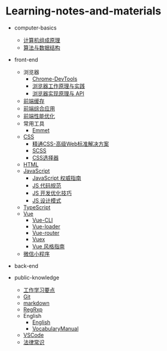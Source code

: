 # Learning-notes-and-materials

- computer-basics

  - [计算机组成原理](/computer_basics/computer-organization/计算机组成原理.md)
  - [算法与数据结构](/computer_basics/Data_structure_and_algorithm/算法与数据结构.md)

- front-end

  - 浏览器
    - [Chrome-DevTools](/front_end/浏览器/Chrome_DevTools/Chrome-DevTools.md)
    - [浏览器工作原理与实践](/front_end/浏览器/浏览器工作原理与实践/浏览器工作原理与实践.md)
    - [浏览器实现原理与 API](/front_end/浏览器/浏览器的实现原理与API/浏览器实现原理与API.md)
  - [前端缓存](/front_end/前端缓存/前端缓存.md)
  - [前端综合应用](/front_end/前端工程实践/前端综合应用.md)
  - [前端性能优化](/front_end/前端性能优化/前端性能优化.md)
  - 常用工具
    - [Emmet](/front_end/常用工具/Emmet.md)
  - [CSS](/front_end/CSS/CSS.md)
    - [精通CSS-高级Web标准解决方案](/front_end/CSS/精通CSS/精通CSS-高级Web标准解决方案.md)
    - [SCSS](/front_end/CSS/SCSS/Scss.md)
    - [CSS选择器](/front_end/CSS/CSS选择器/CSS选择器.md)
  - [HTML](/front_end/HTML/HTML.md)
  - [JavaScript](/front_end/JavaScript/JavaScript.md)
    - [JavaScript 权威指南](/front_end/JavaScript/JavaScript权威指南/JavaScript权威指南.md)
    - [JS 代码规范](/front_end/JavaScript/JS代码规范.md)
    - [JS 开发优化技巧](/front_end/JavaScript/JS开发优化技巧.md)
    - [JS 设计模式](/front_end/JavaScript/JS设计模式.md)
  - [TypeScript](/front_end/TypeScript/TypeScript.md)
  - [Vue](/front_end/Vue/Vue.md)
    - [Vue-CLI](/front_end/Vue/Vue-CLI.md)
    - [Vue-loader](/front_end/Vue/Vue-loader.md)
    - [Vue-router](/front_end/Vue/Vue-router.md)
    - [Vuex](/front_end/Vue/Vuex.md)
    - [Vue 风格指南](/front_end/Vue/Vue风格指南.md)
  - [微信小程序](/front_end/微信小程序/微信小程序.md)

- back-end

- public-knowledge
  - [工作学习要点](/public_knowledge/工作与学习要点/工作学习要点.md)
  - [Git](/public_knowledge/Git/Git.md)
  - [markdown](/public_knowledge/markdown/Markdown.md)
  - [RegRxp](/public_knowledge/regular_expression/正则表达式.md)
  - English
    - [English](/public_knowledge/English/English.md)
    - [VocabularyManual](/public_knowledge/English/VocabularyManual.md)
  - [VSCode](/public_knowledge/VSCode/VisualStudioCode.md)
  - [法律常识](/public_knowledge/legal_knowledge/法律常识.md)
